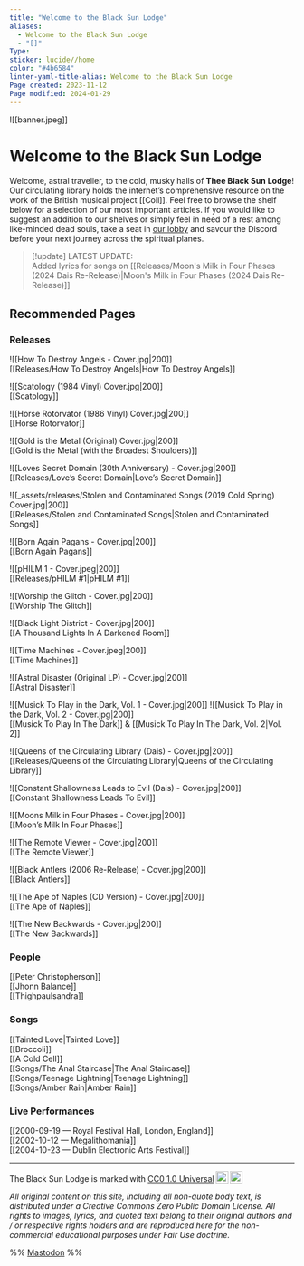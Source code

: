 ```yaml
---
title: "Welcome to the Black Sun Lodge"
aliases:
  - Welcome to the Black Sun Lodge
  - "[]"
Type: 
sticker: lucide//home
color: "#4b6584"
linter-yaml-title-alias: Welcome to the Black Sun Lodge
Page created: 2023-11-12
Page modified: 2024-01-29
---
```


![[banner.jpeg]]

# Welcome to the Black Sun Lodge

Welcome, astral traveller, to the cold, musky halls of __Thee Black Sun Lodge__! Our circulating library holds the internet’s comprehensive resource on the work of the British musical project [[Coil]]. Feel free to browse the shelf below for a selection of our most important articles. If you would like to suggest an addition to our shelves or simply feel in need of a rest among like-minded dead souls, take a seat in [our lobby](https://discord.gg/YRV7snQ7Ps) and savour the Discord before your next journey across the spiritual planes.

> [!update] LATEST UPDATE:  
> Added lyrics for songs on [[Releases/Moon's Milk in Four Phases (2024 Dais Re-Release)|Moon's Milk in Four Phases (2024 Dais Re-Release)]]

## Recommended Pages

### Releases

![[How To Destroy Angels - Cover.jpg|200]]  
[[Releases/How To Destroy Angels|How To Destroy Angels]]

![[Scatology (1984 Vinyl) Cover.jpg|200]]  
[[Scatology]]

![[Horse Rotorvator (1986 Vinyl) Cover.jpg|200]]  
[[Horse Rotorvator]]

![[Gold is the Metal (Original) Cover.jpg|200]]  
[[Gold is the Metal (with the Broadest Shoulders)]]

  ![[Loves Secret Domain (30th Anniversary) - Cover.jpg|200]]  
[[Releases/Love’s Secret Domain|Love’s Secret Domain]]

![[_assets/releases/Stolen and Contaminated Songs (2019 Cold Spring) Cover.jpg|200]]  
[[Releases/Stolen and Contaminated Songs|Stolen and Contaminated Songs]]

![[Born Again Pagans - Cover.jpg|200]]  
[[Born Again Pagans]]

![[pHILM 1 - Cover.jpeg|200]]  
[[Releases/pHILM #1|pHILM #1]]

![[Worship the Glitch - Cover.jpg|200]]  
[[Worship The Glitch]]

![[Black Light District - Cover.jpg|200]]  
[[A Thousand Lights In A Darkened Room]]

![[Time Machines - Cover.jpeg|200]]  
[[Time Machines]]

![[Astral Disaster (Original LP) - Cover.jpg|200]]  
[[Astral Disaster]]

![[Musick To Play in the Dark, Vol. 1 - Cover.jpg|200]] ![[Musick To Play in the Dark, Vol. 2 - Cover.jpg|200]]  
[[Musick To Play In The Dark]] & [[Musick To Play In The Dark, Vol. 2|Vol. 2]]

![[Queens of the Circulating Library (Dais) - Cover.jpg|200]]  
[[Releases/Queens of the Circulating Library|Queens of the Circulating Library]]

![[Constant Shallowness Leads to Evil (Dais) - Cover.jpg|200]]  
[[Constant Shallowness Leads To Evil]]

![[Moons Milk in Four Phases - Cover.jpg|200]]  
[[Moon’s Milk In Four Phases]]

![[The Remote Viewer - Cover.jpg|200]]  
[[The Remote Viewer]]

![[Black Antlers (2006 Re-Release) - Cover.jpg|200]]  
[[Black Antlers]]

![[The Ape of Naples (CD Version) - Cover.jpg|200]]  
[[The Ape of Naples]]

![[The New Backwards - Cover.jpg|200]]  
[[The New Backwards]]

### People

[[Peter Christopherson]]  
[[Jhonn Balance]]  
[[Thighpaulsandra]]

### Songs

[[Tainted Love|Tainted Love]]  
[[Broccoli]]  
[[A Cold Cell]]  
[[Songs/The Anal Staircase|The Anal Staircase]]  
[[Songs/Teenage Lightning|Teenage Lightning]]  
[[Songs/Amber Rain|Amber Rain]]

### Live Performances

[[2000-09-19 — Royal Festival Hall, London, England]]  
[[2002-10-12 — Megalithomania]]  
[[2004-10-23 — Dublin Electronic Arts Festival]]

---
<p xmlns:cc="http://creativecommons.org/ns#" xmlns:dct="http://purl.org/dc/terms/"><span property="dct:title">The Black Sun Lodge</span> is marked with <a href="http://creativecommons.org/publicdomain/zero/1.0?ref=chooser-v1" target="_blank" rel="license noopener noreferrer" style="display:inline-block;">CC0 1.0 Universal<img style="height:22px!important;margin-left:3px;vertical-align:text-bottom;" src="https://mirrors.creativecommons.org/presskit/icons/cc.svg?ref=chooser-v1"><img style="height:22px!important;margin-left:3px;vertical-align:text-bottom;" src="https://mirrors.creativecommons.org/presskit/icons/zero.svg?ref=chooser-v1"></a></p>

*All original content on this site, including all non-quote body text, is distributed under a Creative Commons Zero Public Domain License. All rights to images, lyrics, and quoted text belong to their original authors and / or respective rights holders and are reproduced here for the non-commercial educational purposes under Fair Use doctrine.*

%%
<a rel="me" href="https://musicworld.social/@DawnVespero">Mastodon</a>
%%
